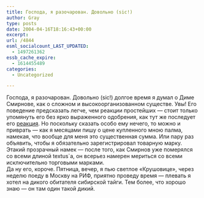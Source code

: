 ```yaml
---
title: Господа, я разочарован. Довольно (sic!)
author: Gray
type: posts
date: 2004-04-16T18:16:43+00:00
excerpt:
url: /4844
esml_socialcount_LAST_UPDATED:
  - 1497261362
essb_cache_expire:
  - 1614455489
categories:
  - Uncategorized

---
```








Господа, я разочарован. Довольно (sic!) долгое время я думал о Диме Смирнове, как о сложном и высокоорганизованном существе. Увы! Его поведение предсказать легче, чем реакции простейших &#8212; стоит только упомянуть его без ярко выраженного одобрения, как тут же последует его <a href="http://nudnik.ru/17.04.2004/1/comments" target="_blank">реакция</a>. Но поскольку сказать особо ему нечего, то можно и приврать &#8212; как я месяцами пишу о цене купленного мною палма, намекая, что вообще для меня это существенная сумма. Или пару раз объявить, чтобы я обязательно зарегистрировал товарную марку. Этакий прозрачный намек &#8212; после того, как Смирнов уже померялся со всеми длиной textus\`а, он всерьез намерен мериться со всеми исключительно торговыми марками.  
Да ну его, короче. Пятница, вечер, я пью светлое &#171;Крушовице&#187;, через неделю поеду в Москву на РИФ, приятно проведу время &#8212; плевать я хотел на дикого обитателя сибирской тайги. Тем более, что хорошо знаю &#8212; он там один такой дикий.